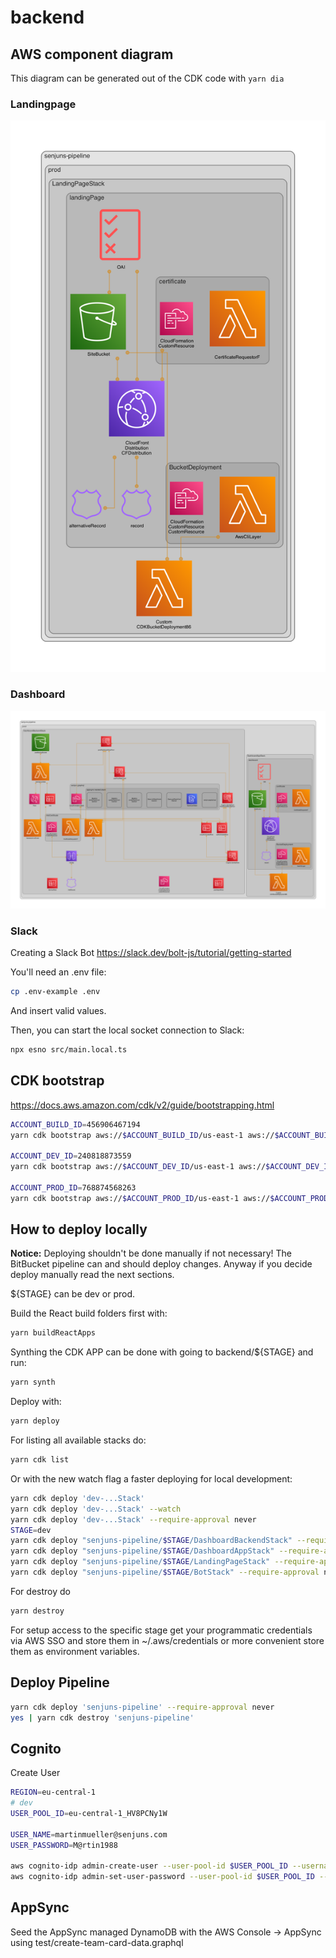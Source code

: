 # backend

## AWS component diagram

This diagram can be generated out of the CDK code with `yarn dia`

### Landingpage

![landingpage.png](diagrams/landingpage.png)

### Dashboard

![dashboard.png](diagrams/dashboard.png)

### Slack

Creating a Slack Bot <https://slack.dev/bolt-js/tutorial/getting-started>

You'll need an .env file:

```bash
cp .env-example .env
```

And insert valid values.

Then, you can start the local socket connection to Slack:

```sh
npx esno src/main.local.ts
```

## CDK bootstrap

<https://docs.aws.amazon.com/cdk/v2/guide/bootstrapping.html>

```bash
ACCOUNT_BUILD_ID=456906467194
yarn cdk bootstrap aws://$ACCOUNT_BUILD_ID/us-east-1 aws://$ACCOUNT_BUILD_ID/eu-central-1

ACCOUNT_DEV_ID=240818873559
yarn cdk bootstrap aws://$ACCOUNT_DEV_ID/us-east-1 aws://$ACCOUNT_DEV_ID/eu-central-1 --cloudformation-execution-policies arn:aws:iam::aws:policy/AdministratorAccess --trust $ACCOUNT_BUILD_ID

ACCOUNT_PROD_ID=768874568263
yarn cdk bootstrap aws://$ACCOUNT_PROD_ID/us-east-1 aws://$ACCOUNT_PROD_ID/eu-central-1 --cloudformation-execution-policies arn:aws:iam::aws:policy/AdministratorAccess --trust $ACCOUNT_BUILD_ID
```

## How to deploy locally

**Notice:** Deploying shouldn't be done manually if not necessary! The BitBucket pipeline can and should deploy changes. Anyway if you decide deploy manually read the next sections.

${STAGE} can be dev or prod.

Build the React build folders first with:

```bash
yarn buildReactApps
```

Synthing the CDK APP can be done with going to backend/${STAGE} and run:

```bash
yarn synth
```

Deploy with:

```bash
yarn deploy
```

For listing all available stacks do:

```bash
yarn cdk list
```

Or with the new watch flag a faster deploying for local development:

```bash
yarn cdk deploy 'dev-...Stack'
yarn cdk deploy 'dev-...Stack' --watch
yarn cdk deploy 'dev-...Stack' --require-approval never
STAGE=dev
yarn cdk deploy "senjuns-pipeline/$STAGE/DashboardBackendStack" --require-approval never
yarn cdk deploy "senjuns-pipeline/$STAGE/DashboardAppStack" --require-approval never
yarn cdk deploy "senjuns-pipeline/$STAGE/LandingPageStack" --require-approval never
yarn cdk deploy "senjuns-pipeline/$STAGE/BotStack" --require-approval never
```

For destroy do

```bash
yarn destroy
```

For setup access to the specific stage get your programmatic credentials via AWS SSO and store them in ~/.aws/credentials or more convenient store them as environment variables.

## Deploy Pipeline

```bash
yarn cdk deploy 'senjuns-pipeline' --require-approval never
yes | yarn cdk destroy 'senjuns-pipeline'
```

## Cognito

Create User

```bash
REGION=eu-central-1
# dev
USER_POOL_ID=eu-central-1_HV8PCNy1W

USER_NAME=martinmueller@senjuns.com
USER_PASSWORD=M@rtin1988

aws cognito-idp admin-create-user --user-pool-id $USER_POOL_ID --username $USER_NAME --user-attributes Name=email,Value=$USER_NAME --region $REGION
aws cognito-idp admin-set-user-password --user-pool-id $USER_POOL_ID --username $USER_NAME --password $USER_PASSWORD  --permanent --region $REGION
```

## AppSync

Seed the AppSync managed DynamoDB with the AWS Console -> AppSync using test/create-team-card-data.graphql
